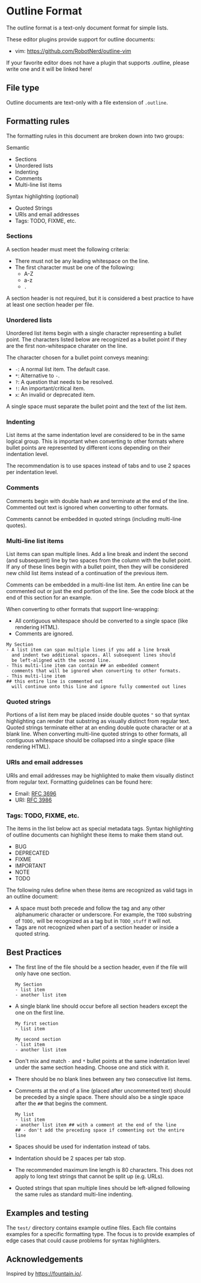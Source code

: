 # Outline Format

The outline format is a text-only document format for simple lists.

These editor plugins provide support for outline documents:
- vim: https://github.com/RobotNerd/outline-vim

If your favorite editor does not have a plugin that supports .outline,
please write one and it will be linked here!

## File type

Outline documents are text-only with a file extension of `.outline`.

## Formatting rules

The formatting rules in this document are broken down into two groups:

Semantic
- Sections
- Unordered lists
- Indenting
- Comments
- Multi-line list items

Syntax highlighting (optional)
- Quoted Strings
- URIs and email addresses
- Tags: TODO, FIXME, etc.

### Sections

A section header must meet the following criteria:
- There must not be any leading whitespace on the line.
- The first character must be one of the following:
  - A-Z
  - a-z
  - `.`

A section header is not required, but it is considered a best
practice to have at least one section header per file.

### Unordered lists

Unordered list items begin with a single character representing a
bullet point. The characters listed below are recognized as a bullet
point if they are the first non-whitespace charater on the line.

The character chosen for a bullet point conveys meaning:
- `-`: A normal list item. The default case.
- `*`: Alternative to `-`.
- `?`: A question that needs to be resolved.
- `!`: An important/critical item.
- `x`: An invalid or deprecated item.

A single space must separate the bullet point and the text of
the list item.

### Indenting

List items at the same indentation level are considered to be in the
same logical group. This is important when converting to other formats
where bullet points are represented by different icons depending on
their indentation level.

The recommendation is to use spaces instead of tabs and to use
2 spaces per indentation level.

### Comments

Comments begin with double hash `##` and terminate at the end of
the line. Commented out text is ignored when converting to other formats.

Comments cannot be embedded in quoted strings (including multi-line quotes).

### Multi-line list items

List items can span multiple lines. Add a line break and indent the
second (and subsequent) line by two spaces from the column with the
bullet point. If any of these lines begin with a bullet point, then
they will be considered new child list items instead of a continuation
of the previous item.

Comments can be embedded in a multi-line list item. An entire line can be
commented out or just the end portion of the line. See the code block at the
end of this section for an example.

When converting to other formats that support line-wrapping:
- All contiguous whitespace should be converted to a single space
  (like rendering HTML).
- Comments are ignored.

```
My Section
- A list item can span multiple lines if you add a line break
  and indent two additional spaces. All subsequent lines should
  be left-aligned with the second line.
- This multi-line item can contain ## an embedded comment
  comments that will be ignored when converting to other formats.
- This multi-line item
## this entire line is commented out
  will continue onto this line and ignore fully commented out lines
```

### Quoted strings

Portions of a list item may be placed inside double quotes `"` so that
syntax highlighting can render that substring as visually distinct from
regular text. Quoted strings terminate either at an ending double quote
character or at a blank line. When converting multi-line quoted strings
to other formats, all contiguous whitespace should be collapsed into a single
space (like rendering HTML).

### URIs and email addresses

URIs and email addresses may be highlighted to make them visually distinct
from regular text. Formatting guidelines can be found here:
- Email: [RFC 3696](https://tools.ietf.org/html/rfc3696)
- URI: [RFC 3986](https://tools.ietf.org/html/rfc3986)

### Tags: TODO, FIXME, etc.

The items in the list below act as special metadata tags. Syntax
highlighting of outline documents can highlight these items to make
them stand out.

- BUG
- DEPRECATED
- FIXME
- IMPORTANT
- NOTE
- TODO

The following rules define when these items are recognized as valid
tags in an outline document:
- A space must both precede and follow the tag and any other alphanumeric
  character or underscore. For example, the `TODO` substring of `TODO,`
  will be recognized as a tag but in `TODO_stuff` it will not.
- Tags are not recognized when part of a section header or inside a
  quoted string.

## Best Practices

- The first line of the file should be a section header, even
  if the file will only have one section.

  ```
  My Section
  - list item
  - another list item
  ```

- A single blank line should occur before all section headers
  except the one on the first line.

  ```
  My first section
  - list item

  My second section
  - list item
  - another list item
  ```

- Don't mix and match `-` and `*` bullet points at the same indentation
  level under the same section heading. Choose one and stick with it.
- There should be no blank lines between any two consecutive list items.
- Comments at the end of a line (placed after uncommented text)
  should be preceded by a single space. There should also be a single
  space after the `##` that begins the comment.

  ```
  My list
  - list item
  - another list item ## with a comment at the end of the line
  ## - don't add the preceding space if commenting out the entire line
  ```

- Spaces should be used for indentation instead of tabs.
- Indentation should be 2 spaces per tab stop.
- The recommended maximum line length is 80 characters.
  This does not apply to long text strings that cannot be split up (e.g. URLs).
- Quoted strings that span multiple lines should be left-aligned
  following the same rules as standard multi-line indenting.

## Examples and testing

The `test/` directory contains example outline files. Each file
contains examples for a specific formatting type. The focus is to provide
examples of edge cases that could cause problems for syntax highlighters.

## Acknowledgements

Inspired by https://fountain.io/.
